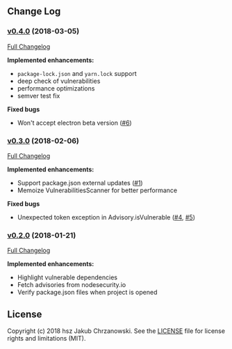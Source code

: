 Change Log
----------

### [v0.4.0](https://github.com/hsz/idea-nodesecurity/tree/v0.4.0) (2018-03-05)

[Full Changelog](https://github.com/hsz/idea-nodesecurity/compare/v0.4.0)

**Implemented enhancements:**

- `package-lock.json` and `yarn.lock` support
- deep check of vulnerabilities
- performance optimizations
- semver test fix

**Fixed bugs**

- Won't accept electron beta version ([\#6](https://github.com/hsz/idea-nodesecurity/issues/6))


### [v0.3.0](https://github.com/hsz/idea-nodesecurity/tree/v0.3.0) (2018-02-06)

[Full Changelog](https://github.com/hsz/idea-nodesecurity/compare/v0.3.0)

**Implemented enhancements:**

- Support package.json external updates ([#1](https://github.com/hsz/idea-nodesecurity/issues/1))
- Memoize VulnerabilitiesScanner for better performance

**Fixed bugs**

- Unexpected token exception in Advisory.isVulnerable ([#4](https://github.com/hsz/idea-nodesecurity/issues/4), [#5](https://github.com/hsz/idea-nodesecurity/issues/5))


### [v0.2.0](https://github.com/hsz/idea-nodesecurity/tree/v0.2.0) (2018-01-21)

[Full Changelog](https://github.com/hsz/idea-nodesecurity/compare/v0.2.0)

**Implemented enhancements:**

- Highlight vulnerable dependencies
- Fetch advisories from nodesecurity.io
- Verify package.json files when project is opened


License
-------

Copyright (c) 2018 hsz Jakub Chrzanowski. See the [LICENSE](./LICENSE) file for license rights and limitations (MIT).
